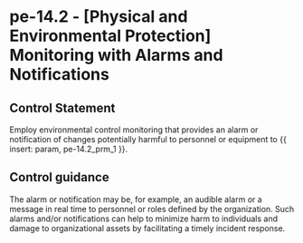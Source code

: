 # pe-14.2 - \[Physical and Environmental Protection\] Monitoring with Alarms and Notifications

## Control Statement

Employ environmental control monitoring that provides an alarm or notification of changes potentially harmful to personnel or equipment to {{ insert: param, pe-14.2_prm_1 }}.

## Control guidance

The alarm or notification may be, for example, an audible alarm or a message in real time to personnel or roles defined by the organization. Such alarms and/or notifications can help to minimize harm to individuals and damage to organizational assets by facilitating a timely incident response.
